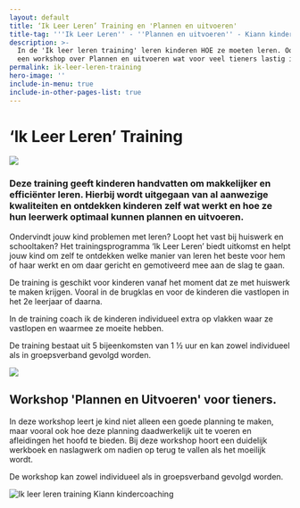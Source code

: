 ```yaml
---
layout: default
title: ‘Ik Leer Leren’ Training en 'Plannen en uitvoeren'
title-tag: '''Ik Leer Leren'' - ''Plannen en uitvoeren'' - Kiann kindercoaching'
description: >-
  In de 'Ik leer leren training' leren kinderen HOE ze moeten leren. Ook is er
  een workshop over Plannen en uitvoeren wat voor veel tieners lastig is.
permalink: ik-leer-leren-training
hero-image: ''
include-in-menu: true
include-in-other-pages-list: true
---
```

# ‘Ik Leer Leren’ Training

![](/uploads/wegwijzer-gecertificeerd.jpg)

### Deze training geeft kinderen handvatten om  makkelijker en efficiënter  leren. Hierbij wordt uitgegaan van al aanwezige kwaliteiten en ontdekken kinderen zelf wat werkt en hoe ze hun leerwerk optimaal kunnen plannen en uitvoeren.

Ondervindt jouw kind problemen met leren? Loopt het vast bij huiswerk en schooltaken? Het trainingsprogramma ‘Ik Leer Leren’ biedt uitkomst en helpt jouw kind om zelf te ontdekken welke manier van leren het beste voor hem of haar werkt en om daar gericht en gemotiveerd mee aan de slag te gaan.

De training is geschikt voor kinderen vanaf het moment dat ze met huiswerk te maken krijgen. Vooral in de brugklas en voor de kinderen die vastlopen in het 2e leerjaar of daarna.

In de training coach ik de kinderen individueel extra op vlakken waar ze vastlopen en waarmee ze moeite hebben.

De training bestaat uit 5 bijeenkomsten van 1 ½ uur en kan zowel individueel als in groepsverband gevolgd worden.

![](/uploads/72641525_2560866780663723_2856940214402678784_o.jpg)

## Workshop 'Plannen en Uitvoeren' voor tieners.

In deze workshop leert je kind niet alleen een goede planning te maken, maar vooral ook hoe deze planning daadwerkelijk uit te voeren en afleidingen het hoofd te bieden. Bij deze workshop hoort een duidelijk werkboek en naslagwerk om nadien op terug te vallen als het moeilijk wordt.

De workshop kan zowel individueel als in groepsverband gevolgd worden.

![Ik leer leren training Kiann kindercoaching](/uploads/74889327_2560880473995687_4412162908964782080_n.jpg)
